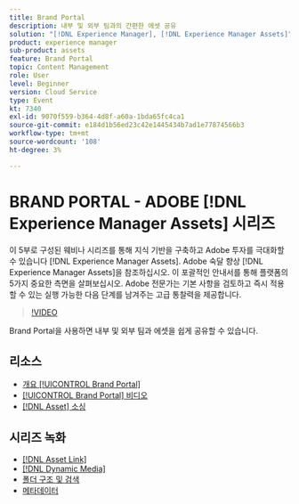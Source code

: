 ```yaml
---
title: Brand Portal
description: 내부 및 외부 팀과의 간편한 에셋 공유
solution: "[!DNL Experience Manager], [!DNL Experience Manager Assets]"
product: experience manager
sub-product: assets
feature: Brand Portal
topic: Content Management
role: User
level: Beginner
version: Cloud Service
type: Event
kt: 7340
exl-id: 9070f559-b364-4d8f-a60a-1bda65fc4ca1
source-git-commit: e184d1b56ed23c42e1445434b7ad1e77874566b3
workflow-type: tm+mt
source-wordcount: '108'
ht-degree: 3%

---
```


# BRAND PORTAL - ADOBE [!DNL Experience Manager Assets] 시리즈

이 5부로 구성된 웨비나 시리즈를 통해 지식 기반을 구축하고 Adobe 투자를 극대화할 수 있습니다 [!DNL Experience Manager Assets]. Adobe 숙달 향상 [!DNL Experience Manager Assets]을 참조하십시오. 이 포괄적인 안내서를 통해 플랫폼의 5가지 중요한 측면을 살펴보십시오. Adobe 전문가는 기본 사항을 검토하고 즉시 적용할 수 있는 실행 가능한 다음 단계를 남겨주는 고급 통찰력을 제공합니다.

>[!VIDEO](https://video.tv.adobe.com/v/332133/?quality=12&learn=on&hidetitle=true)

Brand Portal을 사용하면 내부 및 외부 팀과 에셋을 쉽게 공유할 수 있습니다.

## 리소스

* [개요 [!UICONTROL Brand Portal]](https://experienceleague.adobe.com/en/docs/experience-manager-brand-portal/using/introduction/brand-portal)
* [[!UICONTROL Brand Portal] 비디오](https://experienceleague.adobe.com/en/docs/experience-manager-learn/assets/sharing/brand-portal/brand-portal)
* [[!DNL Asset] 소싱](https://experienceleague.adobe.com/en/docs/experience-manager-brand-portal/using/asset-sourcing-in-brand-portal/brand-portal-asset-sourcing)

## 시리즈 녹화

* [[!DNL Asset Link]](asset-link.md)
* [[!DNL Dynamic Media]](dynamic-media.md)
* [폴더 구조 및 검색](folder-structure-search.md)
* [메타데이터](metadata.md)
